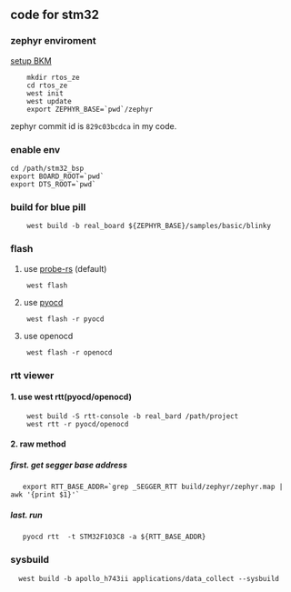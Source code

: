 ## code for stm32

### zephyr enviroment

[setup BKM](https://docs.zephyrproject.org/latest/develop/getting_started/index.html)

```shell
    mkdir rtos_ze
    cd rtos_ze
    west init
    west update
    export ZEPHYR_BASE=`pwd`/zephyr
```
zephyr commit id is `829c03bcdca` in my code.

### enable env

```shell
cd /path/stm32_bsp
export BOARD_ROOT=`pwd`
export DTS_ROOT=`pwd`
```

### build for blue pill

```shell
    west build -b real_board ${ZEPHYR_BASE}/samples/basic/blinky
```

### flash

1. use [probe-rs](https://probe.rs) (default)

```shell
    west flash
```

2. use [pyocd](https://pyocd.io)

```shell
    west flash -r pyocd
```

3. use openocd

```shell
    west flash -r openocd
```

### rtt viewer

#### 1. use west rtt(pyocd/openocd)

```shell
    west build -S rtt-console -b real_bard /path/project
    west rtt -r pyocd/openocd
```

#### 2. raw method

##### first. get segger base address

```shell
   export RTT_BASE_ADDR=`grep _SEGGER_RTT build/zephyr/zephyr.map | awk '{print $1}'`
   ```

##### last. run

```shell
   pyocd rtt  -t STM32F103C8 -a ${RTT_BASE_ADDR}
```


### sysbuild

```shell
  west build -b apollo_h743ii applications/data_collect --sysbuild
```

